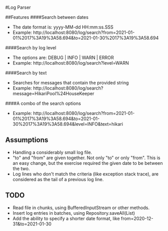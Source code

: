 #Log Parser

##Features
####Search between dates 
* The date format is: yyyy-MM-dd HH:mm:ss.SSS
* Example:
http://localhost:8080/log/search?from=2021-01-01%2017%3A19%3A58.694&to=2021-01-30%2017%3A19%3A58.694

####Search by log level
* The options are: DEBUG | INFO | WARN | ERROR
* Example:
http://localhost:8080/log/search?level=WARN

####Search by text
* Searches for messages that contain the provided string
* Example:
http://localhost:8080/log/search?message=HikariPool%24HouseKeeper

####A combo of the search options
* Example: 
http://localhost:8080/log/search?from=2021-01-01%2017%3A19%3A58.694&to=2021-01-30%2017%3A19%3A58.694&level=INFO&text=hikari

## Assumptions
* Handling a considerably small log file.
* "to" and "from" are given together. Not only "to" or only "from". This is an easy change, but the exercise required the given date to be between the two.
* Log lines who don't match the criteria (like exception stack trace), are considered as the tail of a previous log line.

## TODO
* Read file in chunks, using BufferedInputStream or other methods.
* Insert log entries in batches, using Repository.saveAll(List<LogEntry>)
* Add the ability to specify a shorter date format, like from=2020-12-31&to=2021-01-30